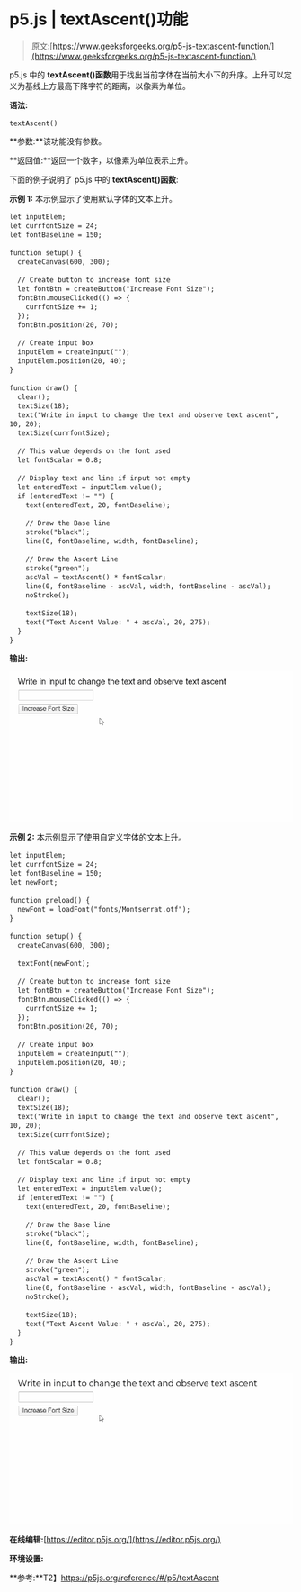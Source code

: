 # p5.js | textAscent()功能

> 原文:[https://www.geeksforgeeks.org/p5-js-textascent-function/](https://www.geeksforgeeks.org/p5-js-textascent-function/)

p5.js 中的 **textAscent()函数**用于找出当前字体在当前大小下的升序。上升可以定义为基线上方最高下降字符的距离，以像素为单位。

**语法:**

```
textAscent()
```

**参数:**该功能没有参数。

**返回值:**返回一个数字，以像素为单位表示上升。

下面的例子说明了 p5.js 中的 **textAscent()函数**:

**示例 1:** 本示例显示了使用默认字体的文本上升。

```
let inputElem;
let currfontSize = 24;
let fontBaseline = 150;

function setup() {
  createCanvas(600, 300);

  // Create button to increase font size
  let fontBtn = createButton("Increase Font Size");
  fontBtn.mouseClicked(() => {
    currfontSize += 1;
  });
  fontBtn.position(20, 70);

  // Create input box
  inputElem = createInput("");
  inputElem.position(20, 40);
}

function draw() {
  clear();
  textSize(18);
  text("Write in input to change the text and observe text ascent", 10, 20);
  textSize(currfontSize);

  // This value depends on the font used
  let fontScalar = 0.8;

  // Display text and line if input not empty
  let enteredText = inputElem.value();
  if (enteredText != "") {
    text(enteredText, 20, fontBaseline);

    // Draw the Base line
    stroke("black");
    line(0, fontBaseline, width, fontBaseline);

    // Draw the Ascent Line
    stroke("green");
    ascVal = textAscent() * fontScalar;
    line(0, fontBaseline - ascVal, width, fontBaseline - ascVal);
    noStroke();

    textSize(18);
    text("Text Ascent Value: " + ascVal, 20, 275);
  }
}
```

**输出:**

![textAscent-defaultFont](img/5713c201b4edbe5151b5c9f70040c985.png)

**示例 2:** 本示例显示了使用自定义字体的文本上升。

```
let inputElem;
let currfontSize = 24;
let fontBaseline = 150;
let newFont;

function preload() {
  newFont = loadFont("fonts/Montserrat.otf");
}

function setup() {
  createCanvas(600, 300);

  textFont(newFont);

  // Create button to increase font size
  let fontBtn = createButton("Increase Font Size");
  fontBtn.mouseClicked(() => {
    currfontSize += 1;
  });
  fontBtn.position(20, 70);

  // Create input box
  inputElem = createInput("");
  inputElem.position(20, 40);
}

function draw() {
  clear();
  textSize(18);
  text("Write in input to change the text and observe text ascent", 10, 20);
  textSize(currfontSize);

  // This value depends on the font used
  let fontScalar = 0.8;

  // Display text and line if input not empty
  let enteredText = inputElem.value();
  if (enteredText != "") {
    text(enteredText, 20, fontBaseline);

    // Draw the Base line
    stroke("black");
    line(0, fontBaseline, width, fontBaseline);

    // Draw the Ascent Line
    stroke("green");
    ascVal = textAscent() * fontScalar;
    line(0, fontBaseline - ascVal, width, fontBaseline - ascVal);
    noStroke();

    textSize(18);
    text("Text Ascent Value: " + ascVal, 20, 275);
  }
}
```

**输出:**

![textAscent-loadedFont](img/1ea9c14eb89fea30681349b5a47d7516.png)

**在线编辑:**[https://editor.p5js.org/](https://editor.p5js.org/)

**环境设置:**

**参考:**T2】https://p5js.org/reference/#/p5/textAscent